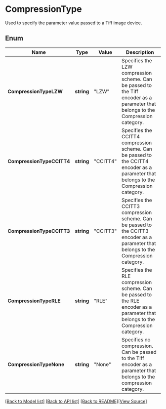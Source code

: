 # CompressionType
Used to specify the parameter value passed to a Tiff image device.

## Enum
Name | Type | Value | Description
------------ | ------------- | ------------- | -------------
**CompressionTypeLZW** | **string** | "LZW" | Specifies the LZW compression scheme. Can be passed to the Tiff encoder as a parameter that belongs to the Compression category.
**CompressionTypeCCITT4** | **string** | "CCITT4" | Specifies the CCITT4 compression scheme. Can be passed to the CCITT4 encoder as a parameter that belongs to the Compression category.
**CompressionTypeCCITT3** | **string** | "CCITT3" | Specifies the CCITT3 compression scheme. Can be passed to the CCITT3 encoder as a parameter that belongs to the Compression category.
**CompressionTypeRLE** | **string** | "RLE" | Specifies the RLE compression scheme. Can be passed to the RLE encoder as a parameter that belongs to the Compression category.
**CompressionTypeNone** | **string** | "None" | Specifies no compression. Can be passed to the Tiff encoder as a parameter that belongs to the compression category.

[[Back to Model list]](../README.md#documentation-for-models) [[Back to API list]](../README.md#documentation-for-api-endpoints) [[Back to README]](../README.md)[[View Source]](../compression_type.go)



